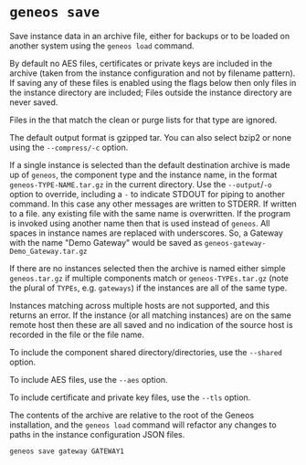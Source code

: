 # `geneos save`

Save instance data in an archive file, either for backups or to be loaded on another system using the `geneos load` command.

By default no AES files, certificates or private keys are included in the archive (taken from the instance configuration and not by filename pattern). If saving any of these files is enabled using the flags below then only files in the instance directory are included; Files outside the instance directory are never saved.

Files in the that match the clean or purge lists for that type are ignored.

The default output format is gzipped tar. You can also select bzip2 or none using the `--compress/-c` option.

If a single instance is selected than the default destination archive is made up of `geneos`, the component type and the instance name, in the format `geneos-TYPE-NAME.tar.gz` in the current directory. Use the `--output`/`-o` option to override, including a `-` to indicate STDOUT for piping to another command. In this case any other messages are written to STDERR. If written to a file. any existing file with the same name is overwritten. If the program is invoked using another name then that is used instead of `geneos`. All spaces in instance names are replaced with underscores. So, a Gateway with the name "Demo Gateway" would be saved as `geneos-gateway-Demo_Gateway.tar.gz`

If there are no instances selected then the archive is named either simple `geneos.tar.gz` if multiple components match or `geneos-TYPEs.tar.gz` (note the plural of `TYPEs`, e.g. `gateways`) if the instances are all of the same type.

Instances matching across multiple hosts are not supported, and this returns an error. If the instance (or all matching instances) are on the same remote host then these are all saved and no indication of the source host is recorded in the file or the file name.

To include the component shared directory/directories, use the `--shared` option.

To include AES files, use the `--aes` option.

To include certificate and private key files, use the `--tls` option.

The contents of the archive are relative to the root of the Geneos installation, and the `geneos load` command will refactor any changes to paths in the instance configuration JSON files.

```bash
geneos save gateway GATEWAY1
```

